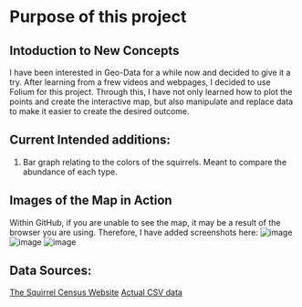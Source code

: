 # Purpose of this project

## Intoduction to New Concepts
  I have been interested in Geo-Data for a while now and decided to give it a try. After learning from a frew videos and webpages, I decided to use Folium for this project.
  Through this, I have not only learned how to plot the points and create the interactive map, but also manipulate and replace data to make it easier to create the desired outcome. 

## Current Intended additions:
  1. Bar graph relating to the colors of the squirrels. Meant to compare the abundance of each type.

## Images of the Map in Action
  Within GitHub, if you are unable to see the map, it may be a result of the browser you are using. Therefore, I have added screenshots here:
  ![image](https://github.com/Elizabeth-Fitz/Data_and_Maps/assets/113856074/c75c4bcb-e69d-400d-bae4-9d84e79fe35f)
  ![image](https://github.com/Elizabeth-Fitz/Data_and_Maps/assets/113856074/ddf26a04-1e55-4e6f-b4d6-e197fb80c051)
  ![image](https://github.com/Elizabeth-Fitz/Data_and_Maps/assets/113856074/00e6d43b-f7d6-4744-aadd-4ace693aabde)

## Data Sources:

[The Squirrel Census Website](https://www.thesquirrelcensus.com/)
[Actual CSV data](https://www.dropbox.com/s/b97hxtsthbidl34/squirrel-data.csv?dl=0)


